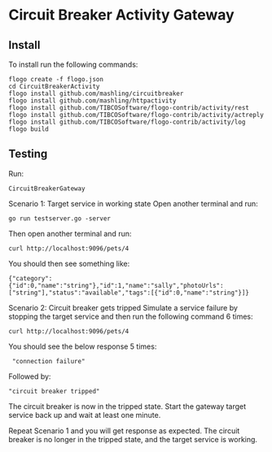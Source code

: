 # Circuit Breaker Activity Gateway

## Install

To install run the following commands:
```
flogo create -f flogo.json
cd CircuitBreakerActivity
flogo install github.com/mashling/circuitbreaker
flogo install github.com/mashling/httpactivity
flogo install github.com/TIBCOSoftware/flogo-contrib/activity/rest
flogo install github.com/TIBCOSoftware/flogo-contrib/activity/actreply
flogo install github.com/TIBCOSoftware/flogo-contrib/activity/log
flogo build
```

## Testing

Run:
```
CircuitBreakerGateway
```

Scenario 1: Target service in working state
Open another terminal and run:
```
go run testserver.go -server
```

Then open another terminal and run:
```
curl http://localhost:9096/pets/4
```

You should then see something like:
```
{"category":{"id":0,"name":"string"},"id":1,"name":"sally","photoUrls":["string"],"status":"available","tags":[{"id":0,"name":"string"}]}
```

Scenario 2: Circuit breaker gets tripped
Simulate a service failure by stopping the target service
and then run the following command 6 times:
```
curl http://localhost:9096/pets/4
```

You should see the below response 5 times:
```
 "connection failure"
```

Followed by:
```
"circuit breaker tripped"
```

The circuit breaker is now in the tripped state.
Start the gateway target service back up and wait at least one minute.

Repeat Scenario 1 and you will get response as expected.
The circuit breaker is no longer in the tripped state, and the target service is working.
